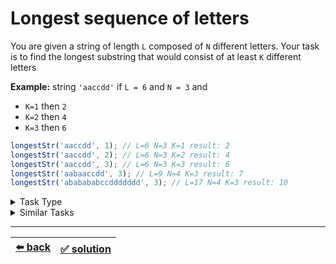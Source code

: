 # Longest sequence of letters

You are given a string of length `L` composed of `N` different letters. Your task is to find the longest substring that would consist of at least `K` different letters

__Example:__
string `'aaccdd'` if `L = 6` and `N = 3` and
- `K=1` then `2`
- `K=2` then `4`
- `K=3` then `6`

```js
longestStr('aaccdd', 1); // L=6 N=3 K=1 result: 2
longestStr('aaccdd', 2); // L=6 N=3 K=2 result: 4
longestStr('aaccdd', 3); // L=6 N=3 K=3 result: 6
longestStr('aabaaccdd', 3); // L=9 N=4 K=3 result: 7
longestStr('ababababccddddddd', 3); // L=17 N=4 K=3 result: 10
```

<details>

<summary>Task Type</summary>

It is one of those tasks where you use two pointers (save indexes like `i` and `j` to a variable) to iterate an array _specially_ for example by increasing / decrasing either one or the other or both pointers per iteration. Here is [another task](../most-water/task.md) whose solution uses similar mechanics

But for this particular task you may also need to enable the _power of hashmap_

</details>

<details>

<summary>Similar Tasks</summary>

- [Longest Substring Without Repeating Characters](../longest-substring-without-repeating-characters/task.md)
- [Fruit Into Baskets](../fruit-into-baskets/task.md)

</details>

---

| [:arrow_left: back](../task-type.md) | [:white_check_mark: solution](./solution.js) |
| :---: | :---: |
